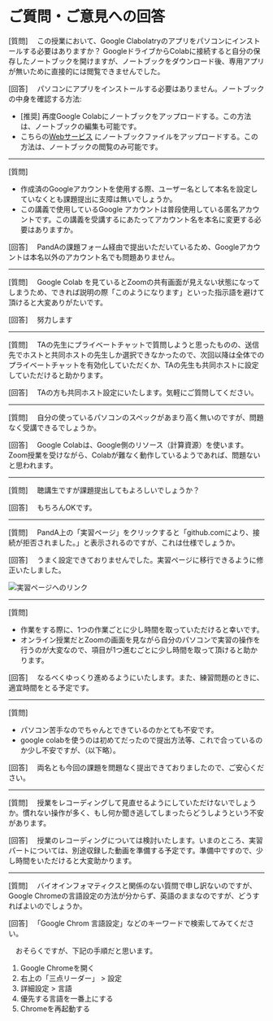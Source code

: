 # ご質問・ご意見への回答

[質問]
　この授業において、Google Clabolatryのアプリをパソコンにインストールする必要はありますか？
GoogleドライブからColabに接続すると自分の保存したノートブックを開けますが、ノートブックをダウンロード後、専用アプリが無いために直接的には閲覧できませんでした。

[回答]
　パソコンにアプリをインストールする必要はありません。ノートブックの中身を確認する方法:
- [推奨] 再度Google Colabにノートブックをアップロードする。この方法は、ノートブックの編集も可能です。
- こちらの[Webサービス](https://kokes.github.io/nbviewer.js/viewer.html) にノートブックファイルをアップロードする。この方法は、ノートブックの閲覧のみ可能です。

---

[質問]
- 作成済のGoogleアカウントを使用する際、ユーザー名として本名を設定していなくとも課題提出に支障は無いでしょうか。
- この講義で使用しているGoogle アカウントは普段使用している匿名アカウントです。この講義を受講するにあたってアカウント名を本名に変更する必要はありますか。

[回答]
　PandAの課題フォーム経由で提出いただいているため、Googleアカウントは本名以外のアカウント名でも問題ありません。

---

[質問]
　Google Colab を見ているとZoomの共有画面が見えない状態になってしまうため、できれば説明の際「このようになります」といった指示語を避けて頂けると大変ありがたいです。

[回答]
　努力します

---

[質問]
　TAの先生にプライベートチャットで質問しようと思ったものの、送信先でホストと共同ホストの先生しか選択できなかったので、次回以降は全体でのプライベートチャットを有効化していただくか、TAの先生も共同ホストに設定していただけると助かります。

[回答]
　TAの方も共同ホスト設定にいたします。気軽にご質問してください。

---

[質問]
　自分の使っているパソコンのスペックがあまり高く無いのですが、問題なく受講できるでしょうか。

[回答]
　Google Colabは、Google側のリソース（計算資源）を使います。Zoom授業を受けながら、Colabが難なく動作しているようであれば、問題ないと思われます。

---

[質問]
　聴講生ですが課題提出してもよろしいでしょうか？

[回答]
　もちろんOKです。

---

[質問]
　PandA上の「実習ページ」をクリックすると「github.comにより、接続が拒否されました。」と表示されるのですが、これは仕様でしょうか。

[回答]
　うまく設定できておりませんでした。実習ページに移行できるように修正いたしました。

![実習ページへのリンク](https://lh3.googleusercontent.com/pw/ACtC-3eilU4zI50EeIfT9Tq0AILLWTC7nSyy_JFKiL5pboP_DSGe2eGgV5Jn8Lk-W0nGiIf3wakVZeXz7F-VRC4valExUAVfkEOE4uyaLWZgnaNRJwdQN9VVmQo2ualeU-yryypz6ppb3cMLYCZOwn--sVhd=w1238-h868-no?authuser=0)

---

[質問]
- 作業をする際に、1つの作業ごとに少し時間を取っていただけると幸いです。
- オンライン授業だとZoomの画面を見ながら自分のパソコンで実習の操作を行うのが大変なので、項目が1つ進むごとに少し時間を取って頂けると助かります。

[回答]
　なるべくゆっくり進めるようにいたします。また、練習問題のときに、適宜時間をとる予定です。

---

[質問]
- パソコン苦手なのでちゃんとできているのかとても不安です。
- google colabを使うのは初めてだったので提出方法等、これで合っているのか少し不安ですが、（以下略）。

[回答]
　両名とも今回の課題を問題なく提出できておりましたので、ご安心ください。

---

[質問]
　授業をレコーディングして見直せるようにしていただけないでしょうか。慣れない操作が多く、もし何か聞き逃してしまったらどうしようという不安があります。

[回答]
　授業のレコーディングについては検討いたします。いまのところ、実習パートについては、別途収録した動画を準備する予定です。準備中ですので、少し時間をいただけると大変助かります。

---

[質問]
　バイオインフォマティクスと関係のない質問で申し訳ないのですが、Google Chromeの言語設定の方法が分からず、英語のままなのですが、どうすればよいのでしょうか。

[回答]
　「Google Chrom 言語設定」などのキーワードで検索してみてください。

　おそらくですが、下記の手順だと思います。
1. Google Chromeを開く
1. 右上の「三点リーダー」 > 設定
1. 詳細設定 > 言語
1. 優先する言語を一番上にする
1. Chromeを再起動する
